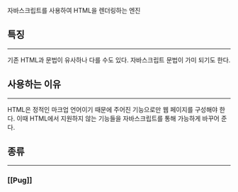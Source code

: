 자바스크립트를 사용하여 HTML을 렌더링하는 엔진

## 특징
---
기존 HTML과 문법이 유사하나 다를 수도 있다.
자바스크립트 문법이 가미 되기도 한다.

## 사용하는 이유
---
HTML은 정적인 마크업 언어이기 때문에 주어진 기능으로만 웹 페이지를 구성해야 한다.
이때 HTML에서 지원하지 않는 기능들을 자바스크립트를 통해 가능하게 바꾸어 준다.


## 종류
---
### [[Pug]]
